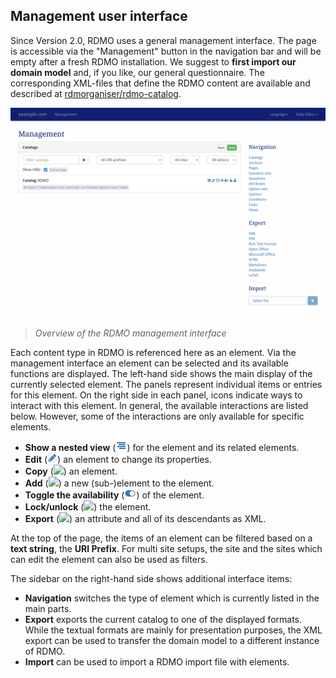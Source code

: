 
## Management user interface

Since Version 2.0, RDMO uses a general management interface. The page is accessible via the "Management" button in the navigation bar and will be empty after a fresh RDMO installation. We suggest to **first import our domain model** and, if you like, our general questionnaire. The corresponding XML-files that define the RDMO content are available and described at [rdmorganiser/rdmo-catalog](https://github.com/rdmorganiser/rdmo-catalog#rdmo-catalog).

![](../_static/img/screens/management.png)
> *Overview of the RDMO management interface*

Each content type in RDMO is referenced here as an element. Via the management interface an element can be selected and its available functions are displayed. The left-hand side shows the main display of the currently selected element. The panels represent individual items or entries for this element. On the right side in each panel, icons indicate ways to interact with this element. In general, the available interactions are listed below. However, some of the interactions are only available for specific elements.

* **Show a nested view** (![](../_static/img/icons/nested.png)) for the element and its related elements.
* **Edit** (![](../_static/img/icons/edit.png)) an element to change its properties.
* **Copy** (![](../_static/img/icons/copy.png)) an element.
* **Add** (![](../_static/img/icons/add.png)) a new (sub-)element to the element.
* **Toggle the availability** (![](../_static/img/icons/available.png)) of the element.
* **Lock/unlock** (![](../_static/img/icons/add.png)) the element.
* **Export** (![](../_static/img/icons/export.png)) an attribute and all of its descendants as XML.

At the top of the page, the items of an element can be filtered based on a **text string**, the **URI Prefix**. For multi site setups, the site and the sites which can edit the element can also be used as filters.

The sidebar on the right-hand side shows additional interface items:

* **Navigation** switches the type of element which is currently listed in the main parts.
* **Export** exports the current catalog to one of the displayed formats. While the textual formats are mainly for presentation purposes, the XML export can be used to transfer the domain model to a different instance of RDMO.
* **Import** can be used to import a RDMO import file with elements.
